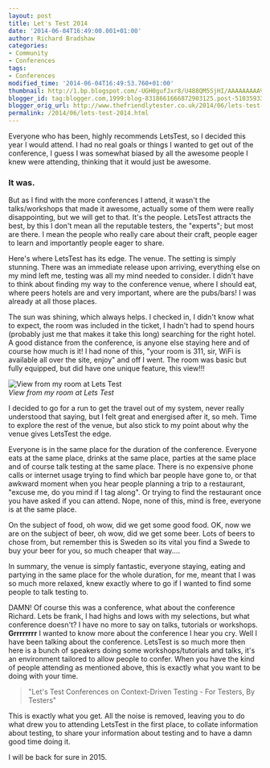 ```yaml
---
layout: post
title: Let's Test 2014
date: '2014-06-04T16:49:00.001+01:00'
author: Richard Bradshaw
categories:
- Community
- Conferences
tags:
- Conferences
modified_time: '2014-06-04T16:49:53.760+01:00'
thumbnail: http://1.bp.blogspot.com/-UGH0gufJxr8/U488QM5SjHI/AAAAAAAAAVE/_5ndJ-PKVvQ/s72-c/Boeg_puCEAAwY9h.jpg
blogger_id: tag:blogger.com,1999:blog-8318661666872903125.post-5103593366710060381
blogger_orig_url: http://www.thefriendlytester.co.uk/2014/06/lets-test-2014.html
permalink: /2014/06/lets-test-2014.html
---
```


Everyone who has been, highly recommends LetsTest, so I decided this year I would attend. I had no real goals or things I wanted to get out of the conference, I guess I was somewhat biased by all the awesome people I knew were attending, thinking that it would just be awesome.

### It was.  

But as I find with the more conferences I attend, it wasn't the talks/workshops that made it awesome, actually some of them were really disappointing, but we will get to that. It's the people. LetsTest attracts the best, by this I don't mean all the reputable testers, the "experts"; but most are there. I mean the people who really care about their craft, people eager to learn and importantly people eager to share.  

Here's where LetsTest has its edge. The venue. The setting is simply stunning. There was an immediate release upon arriving, everything else on my mind left me, testing was all my mind needed to consider. I didn't have to think about finding my way to the conference venue, where I should eat, where peers hotels are and very important, where are the pubs/bars! I was already at all those places.  

The sun was shining, which always helps. I checked in, I didn't know what to expect, the room was included in the ticket, I hadn't had to spend hours (probably just me that makes it take this long) searching for the right hotel. A good distance from the conference, is anyone else staying here and of course how much is it! I had none of this, "your room is 311, sir, WiFi is available all over the site, enjoy" and off I went. The room was basic but fully equipped, but did have one unique feature, this view!!!  

![View from my room at Lets Test]({{site.url}}/images/blogpostimages/letstestview.jpg)  
*View from my room at Lets Test*

I decided to go for a run to get the travel out of my system, never really understood that saying, but I felt great and energised after it, so meh. Time to explore the rest of the venue, but also stick to my point about why the venue gives LetsTest the edge.  

Everyone is in the same place for the duration of the conference. Everyone eats at the same place, drinks at the same place, parties at the same place and of course talk testing at the same place. There is no expensive phone calls or internet usage trying to find which bar people have gone to, or that awkward moment when you hear people planning a trip to a restaurant, "excuse me, do you mind if I tag along". Or trying to find the restaurant once you have asked if you can attend. Nope, none of this, mind is free, everyone is at the same place.  

On the subject of food, oh wow, did we get some good food. OK, now we are on the subject of beer, oh wow, did we get some beer. Lots of beers to chose from, but remember this is Sweden so its vital you find a Swede to buy your beer for you, so much cheaper that way....  

In summary, the venue is simply fantastic, everyone staying, eating and partying in the same place for the whole duration, for me, meant that I was so much more relaxed, knew exactly where to go if I wanted to find some people to talk testing to.  

DAMN! Of course this was a conference, what about the conference Richard. Lets be frank, I had highs and lows with my selections, but what conference doesn't? I have no more to say on talks, tutorials or workshops. **Grrrrrrrr** I wanted to know more about the conference I hear you cry. Well I have been talking about the conference. LetsTest is so much more then here is a bunch of speakers doing some workshops/tutorials and talks, it's an environment tailored to allow people to confer. When you have the kind of people attending as mentioned above, this is exactly what you want to be doing with your time.  

>"Let's Test Conferences on Context-Driven Testing - For Testers, By Testers"

This is exactly what you get. All the noise is removed, leaving you to do what drew you to attending LetsTest in the first place, to collate information about testing, to share your information about testing and to have a damn good time doing it.

I will be back for sure in 2015.